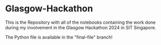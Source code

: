 # Glasgow-Hackathon
This is the Repository with all of the notebooks containing the work done during my involvement in the Glasgow Hackathon 2024 in SIT Singapore.

The Python file is available in the "final-file" branch! 
